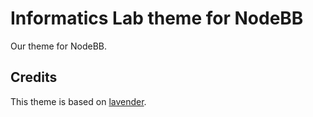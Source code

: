 Informatics Lab theme for NodeBB
=========================

Our theme for NodeBB. 

## Credits

This theme is based on [lavender][lavender-theme].

[lavender-theme]: https://github.com/NodeBB/nodebb-theme-lavender
